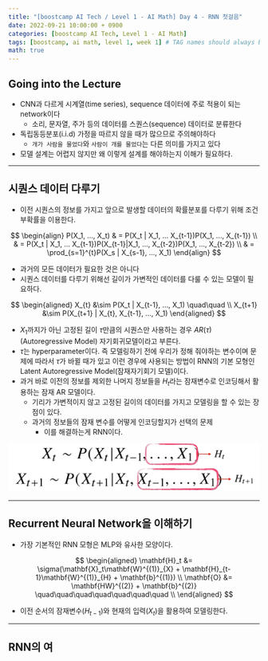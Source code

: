 ```yaml
---
title: "[boostcamp AI Tech / Level 1 - AI Math] Day 4 - RNN 첫걸음"
date: 2022-09-21 10:00:00 + 0900
categories: [boostcamp AI Tech, Level 1 - AI Math]
tags: [boostcamp, ai math, level 1, week 1]	# TAG names should always be lowercase
math: true
---
```


## Going into the Lecture

* CNN과 다르게 시계열(time series), sequence 데이터에 주로 적용이 되는 network이다
  * 소리, 문자열, 주가 등의 데이터를 스퀀스(sequence) 데이터로 분류한다
* 독립동등분포(i.i.d) 가정을 따르지 않을 때가 많으므로 주의해야하다
  * `개가 사람을 물었다`와 `사람이 개를 물었다`는 다른 의미를 가지고 있다
* 모델 설계는 어렵지 않지만 왜 이렇게 설계를 해야하는지 이해가 필요하다.

- - -
## 시퀀스 데이터 다루기

* 이전 시퀀스의 정보를 가지고 앞으로 발생할 데이터의 확률분포를 다루기 위해 조건부확률을 이용한다.
  
$$
\begin{align}
P(X_1, ..., X_t) & = P(X_t | X_1, ... X_{t-1})P(X_1, ..., X_{t-1})  \\
& = P(X_t | X_1, ... X_{t-1})P(X_{t-1}|X_1, ..., X_{t-2})P(X_1, ..., X_{t-2}) \\
& = \prod_{s=1}^{t}P(X_s | X_{s-1}, ..., X_1)
\end{align}
$$  

* 과거의 모든 데이터가 필요한 것은 아니다
* 시퀀스 데이터를 다루기 위해선 길이가 가변적인 데이터를 다룰 수 있는 모델이 필요하다.
  
$$
\begin{aligned}
X_{t} &\sim P(X_t | X_{t-1}, ..., X_1) \quad\quad \\
X_{t+1} &\sim P(X_{t+1} | X_{t}, X_{t-1}, ..., X_1) 
\end{aligned}
$$

* $X_1$까지가 아닌 고정된 길이 $\tau$만큼의 시퀀스만 사용하는 경우 $AR(\tau)$(Autoregressive Model) 자기회귀모델이라고 부른다.
* $\tau$는 hyperparameter이다. 즉 모델링하기 전에 우리가 정해 줘야하는 변수이며 문제에 따라서 $\tau$가 바뀔 때가 있고 이런 경우에 사용되는 방법이 RNN의 기본 모형인 Latent Autoregressive Model(잠재자기회기 모델)이다.
* 과거 바로 이전의 정보를 제외한 나머지 정보들을 $H_t$라는 잠재변수로 인코딩해서 활용하는 잠재 AR 모델이다.
  * 기리가 가변적이지 않고 고정된 길이의 데이터를 가지고 모델링을 할 수 있는 장점이 있다.
  * 과거의 정보들의 잠재 변수를 어떻게 인코딩할지가 선택의 문제
    * 이를 해결하는게 RNN이다.

![](/assets/img/boostcamp/2022-09-22-15-49-42.png)


- - -
## Recurrent Neural Network을 이해하기

* 가장 기본적인 RNN 모형은 MLP와 유사한 모양이다.

$$
\begin{aligned}
\mathbf{H}_t &= \sigma(\mathbf{X}_t\mathbf{W}^{(1)}_{X} + \mathbf{H}_{t-1}\mathbf{W}^{(1)}_{H} + \mathbf{b}^{(1)}) \\
\mathbf{O} &= \mathbf{HW}^{(2)} + \mathbf{b}^{(2)} \quad\quad\quad\quad\quad\quad\quad \\ 
\end{aligned}
$$  

* 이전 순서의 잠재변수($H_{t-1}$)와 현재의 입력($X_t$)을 활용하여 모델링한다.


- - -
## RNN의 여
